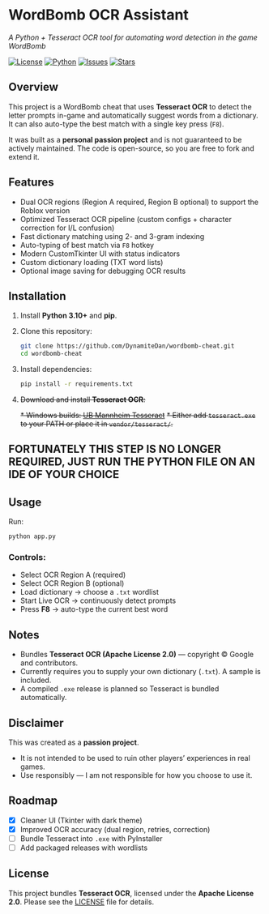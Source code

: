 # WordBomb OCR Assistant

*A Python + Tesseract OCR tool for automating word detection in the game WordBomb*

[![License](https://img.shields.io/badge/License-Apache%202.0-blue.svg)](LICENSE)
[![Python](https://img.shields.io/badge/python-3.10%2B-blue.svg)](https://www.python.org/)
[![Issues](https://img.shields.io/github/issues/DynamiteDan/wordbomb-cheat)](https://github.com/DynamiteDan/wordbomb-cheat/issues)
[![Stars](https://img.shields.io/github/stars/DynamiteDan/wordbomb-cheat?style=social)](https://github.com/DynamiteDan/wordbomb-cheat/stargazers)

## Overview

This project is a WordBomb cheat that uses **Tesseract OCR** to detect the letter prompts in-game and automatically suggest words from a dictionary. It can also auto-type the best match with a single key press (`F8`).

It was built as a **personal passion project** and is not guaranteed to be actively maintained. The code is open-source, so you are free to fork and extend it.

## Features

* Dual OCR regions (Region A required, Region B optional) to support the Roblox version
* Optimized Tesseract OCR pipeline (custom configs + character correction for I/L confusion)
* Fast dictionary matching using 2- and 3-gram indexing
* Auto-typing of best match via `F8` hotkey
* Modern CustomTkinter UI with status indicators
* Custom dictionary loading (TXT word lists)
* Optional image saving for debugging OCR results

## Installation

1. Install **Python 3.10+** and **pip**.
2. Clone this repository:

   ```bash
   git clone https://github.com/DynamiteDan/wordbomb-cheat.git
   cd wordbomb-cheat
   ```
3. Install dependencies:

   ```bash
   pip install -r requirements.txt
   ```
4. ~~Download and install **Tesseract OCR**:~~

   ~~* Windows builds: [UB Mannheim Tesseract](https://github.com/UB-Mannheim/tesseract/wiki)~~
   ~~* Either add `tesseract.exe` to your PATH or place it in `vendor/tesseract/`.~~

## FORTUNATELY THIS STEP IS NO LONGER REQUIRED, JUST RUN THE PYTHON FILE ON AN IDE OF YOUR CHOICE

## Usage

Run:

```bash
python app.py
```

### Controls:

* Select OCR Region A (required)
* Select OCR Region B (optional)
* Load dictionary → choose a `.txt` wordlist
* Start Live OCR → continuously detect prompts
* Press **F8** → auto-type the current best word

## Notes

* Bundles **Tesseract OCR (Apache License 2.0)** — copyright © Google and contributors.
* Currently requires you to supply your own dictionary (`.txt`). A sample is included.
* A compiled `.exe` release is planned so Tesseract is bundled automatically.

## Disclaimer

This was created as a **passion project**.

* It is not intended to be used to ruin other players’ experiences in real games.
* Use responsibly — I am not responsible for how you choose to use it.

## Roadmap

* [x] Cleaner UI (Tkinter with dark theme)
* [x] Improved OCR accuracy (dual region, retries, correction)
* [ ] Bundle Tesseract into `.exe` with PyInstaller
* [ ] Add packaged releases with wordlists

## License

This project bundles **Tesseract OCR**, licensed under the **Apache License 2.0**.
Please see the [LICENSE](LICENSE.md) file for details.
